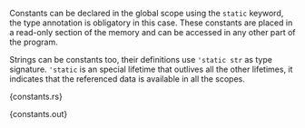 Constants can be declared in the global scope using the `static` keyword, the
type annotation is obligatory in this case. These constants are placed in a
read-only section of the memory and can be accessed in any other part of the
program.

Strings can be constants too, their definitions use `'static str` as type
signature. `'static` is an special lifetime that outlives all the other
lifetimes, it indicates that the referenced data is available in all the
scopes.

{constants.rs}

{constants.out}
